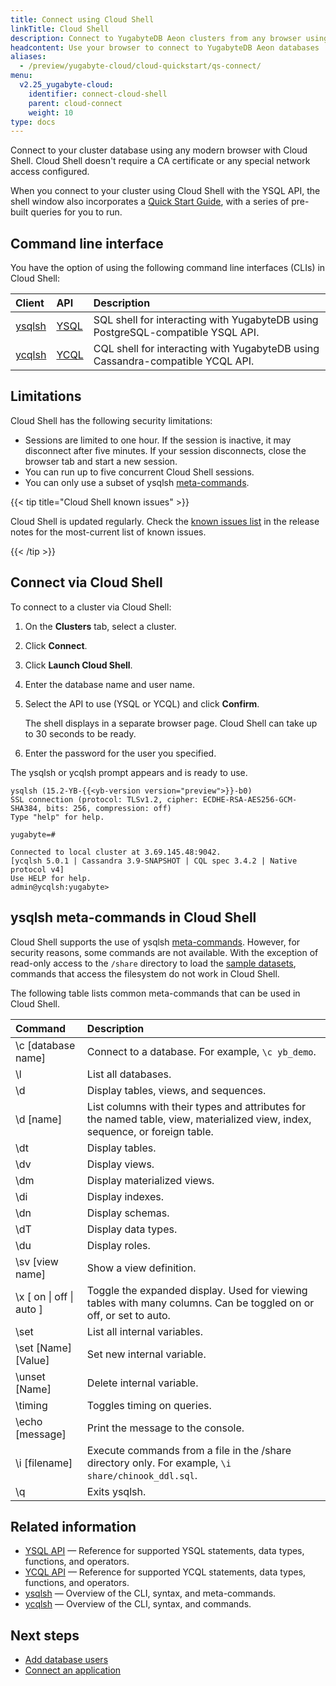 ```yaml
---
title: Connect using Cloud Shell
linkTitle: Cloud Shell
description: Connect to YugabyteDB Aeon clusters from any browser using Cloud Shell
headcontent: Use your browser to connect to YugabyteDB Aeon databases
aliases:
  - /preview/yugabyte-cloud/cloud-quickstart/qs-connect/
menu:
  v2.25_yugabyte-cloud:
    identifier: connect-cloud-shell
    parent: cloud-connect
    weight: 10
type: docs
---
```


Connect to your cluster database using any modern browser with Cloud Shell. Cloud Shell doesn't require a CA certificate or any special network access configured.

When you connect to your cluster using Cloud Shell with the YSQL API, the shell window also incorporates a [Quick Start Guide](../../cloud-quickstart/qs-explore/), with a series of pre-built queries for you to run.

## Command line interface

You have the option of using the following command line interfaces (CLIs) in Cloud Shell:

| Client | API | Description |
| :--- | :--- | :--- |
| [ysqlsh](../../../api/ysqlsh/) | [YSQL](../../../api/ysql/) | SQL shell for interacting with YugabyteDB using PostgreSQL-compatible YSQL API. |
| [ycqlsh](../../../api/ycqlsh/) | [YCQL](../../../api/ycql/) | CQL shell for interacting with YugabyteDB using Cassandra-compatible YCQL API. |

## Limitations

Cloud Shell has the following security limitations:

- Sessions are limited to one hour. If the session is inactive, it may disconnect after five minutes. If your session disconnects, close the browser tab and start a new session.
- You can run up to five concurrent Cloud Shell sessions.
- You can only use a subset of ysqlsh [meta-commands](#ysqlsh-meta-commands-in-cloud-shell).

{{< tip title="Cloud Shell known issues" >}}

Cloud Shell is updated regularly. Check the [known issues list](../../release-notes/#known-issues-in-cloud-shell) in the release notes for the most-current list of known issues.

{{< /tip >}}

## Connect via Cloud Shell

To connect to a cluster via Cloud Shell:

1. On the **Clusters** tab, select a cluster.

1. Click **Connect**.

1. Click **Launch Cloud Shell**.

1. Enter the database name and user name.

1. Select the API to use (YSQL or YCQL) and click **Confirm**.

    The shell displays in a separate browser page. Cloud Shell can take up to 30 seconds to be ready.

1. Enter the password for the user you specified.

The ysqlsh or ycqlsh prompt appears and is ready to use.

```output
ysqlsh (15.2-YB-{{<yb-version version="preview">}}-b0)
SSL connection (protocol: TLSv1.2, cipher: ECDHE-RSA-AES256-GCM-SHA384, bits: 256, compression: off)
Type "help" for help.

yugabyte=#
```

```output
Connected to local cluster at 3.69.145.48:9042.
[ycqlsh 5.0.1 | Cassandra 3.9-SNAPSHOT | CQL spec 3.4.2 | Native protocol v4]
Use HELP for help.
admin@ycqlsh:yugabyte>
```

## ysqlsh meta-commands in Cloud Shell

Cloud Shell supports the use of ysqlsh [meta-commands](../../../api/ysqlsh-meta-commands/). However, for security reasons, some commands are not available. With the exception of read-only access to the `/share` directory to load the [sample datasets](../../../sample-data/), commands that access the filesystem do not work in Cloud Shell.

The following table lists common meta-commands that can be used in Cloud Shell.

| Command | Description |
| :--- | :--- |
| \c [database name] | Connect to a database. For example, `\c yb_demo`. |
| \l | List all databases. |
| \d | Display tables, views, and sequences. |
| \d [name] | List columns with their types and attributes for the named table, view, materialized view, index, sequence, or foreign table. |
| \dt | Display tables. |
| \dv | Display views. |
| \dm | Display materialized views. |
| \di | Display indexes. |
| \dn | Display schemas. |
| \dT | Display data types. |
| \du | Display roles. |
| \sv [view name] | Show a view definition. |
| \x [ on \| off \| auto ] | Toggle the expanded display. Used for viewing tables with many columns. Can be toggled on or off, or set to auto. |
| \set | List all internal variables. |
| \set [Name] [Value] | Set new internal variable. |
| \unset [Name] | Delete internal variable. |
| \timing | Toggles timing on queries. |
| \echo [message] | Print the message to the console. |
| \i [filename] | Execute commands from a file in the /share directory only. For example, `\i share/chinook_ddl.sql`. |
| \q | Exits ysqlsh. |

## Related information

- [YSQL API](../../../api/ysql/) — Reference for supported YSQL statements, data types, functions, and operators.
- [YCQL API](../../../api/ycql/) — Reference for supported YCQL statements, data types, functions, and operators.
- [ysqlsh](../../../api/ysqlsh/) — Overview of the CLI, syntax, and meta-commands.
- [ycqlsh](../../../api/ycqlsh/) — Overview of the CLI, syntax, and commands.

## Next steps

- [Add database users](../../cloud-secure-clusters/add-users/)
- [Connect an application](../connect-applications/)
